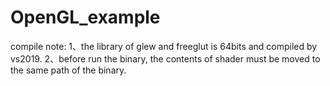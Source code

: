 # OpenGL_example
compile note:
1、the library of glew and freeglut is 64bits and compiled by vs2019. 
2、before run the binary, the contents of shader must be moved to the same path of the binary.
